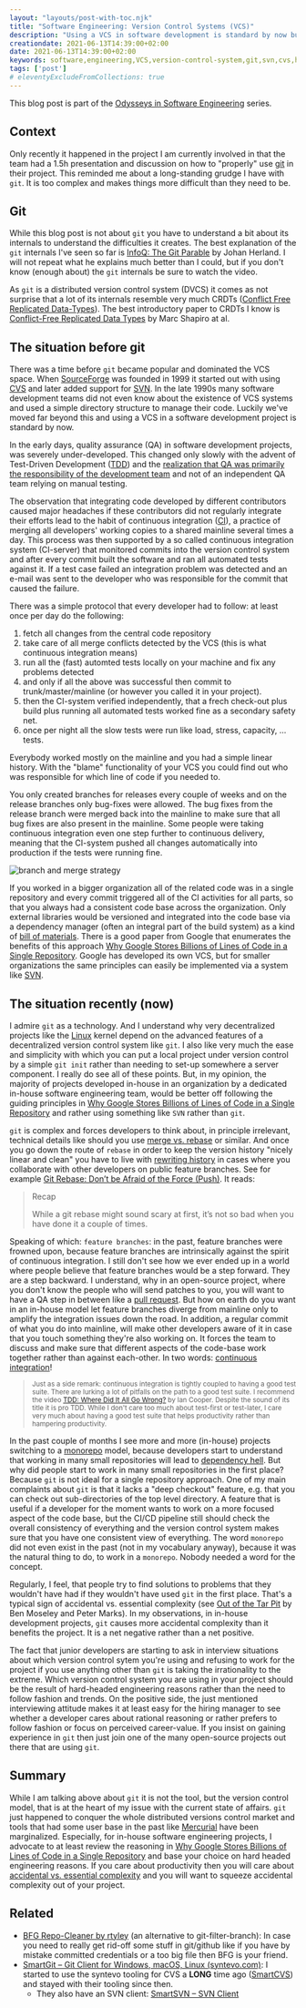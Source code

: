 ```yaml
---
layout: "layouts/post-with-toc.njk"
title: "Software Engineering: Version Control Systems (VCS)"
description: "Using a VCS in software development is standard by now but may add more complexities than you asked for."
creationdate: 2021-06-13T14:39:00+02:00
date: 2021-06-13T14:39:00+02:00
keywords: software,engineering,VCS,version-control-system,git,svn,cvs,hg
tags: ['post']
# eleventyExcludeFromCollections: true
---
```


This blog post is part of the [Odysseys in Software Engineering](../series-odysseys-in-software-engineering) series.

## Context

Only recently it happened in the project I am currently involved in that the team had a 1.5h presentation and discussion on how to "properly" use
[git](https://en.wikipedia.org/wiki/Git) in their project. This reminded me about a long-standing grudge I have with `git`. It is too complex and makes
things more difficult than they need to be.

## Git

While this blog post is not about `git` you have to understand a bit about its internals to understand the difficulties it creates. The best
explanation of the `git` internals I've seen so far is [InfoQ: The Git Parable](https://www.infoq.com/presentations/git-details/) by Johan Herland. I
will not repeat what he explains much better than I could, but if you don't know (enough about) the `git` internals be sure to watch the video.

As `git` is a distributed version control system (DVCS) it comes as not surprise that a lot of its internals resemble very much CRDTs ([Conflict Free
Replicated Data-Types](https://en.wikipedia.org/wiki/Conflict-free_replicated_data_type)). The best introductory paper to CRDTs I know is
[Conflict-Free Replicated Data Types](https://hal.inria.fr/hal-00932836/file/CRDTs_SSS-2011.pdf) by Marc Shapiro at al.

## The situation before git

There was a time before `git` became popular and dominated the VCS space. When [SourceForge](https://en.wikipedia.org/wiki/SourceForge) was founded in
1999 it started out with using [CVS](https://en.wikipedia.org/wiki/Concurrent_Versions_System) and later added support for
[SVN](https://en.wikipedia.org/wiki/Apache_Subversion). In the late 1990s many software development teams did not even know about the existence of VCS
systems and used a simple directory structure to manage their code. Luckily we've moved far beyond this and using a VCS in a software development
project is standard by now.

In the early days, quality assurance (QA) in software development projects, was severely under-developed. This changed only slowly with the advent of
Test-Driven Development ([TDD](https://en.wikipedia.org/wiki/Test-driven_development)) and the [realization that QA was primarily the responsibility
of the development team](https://github.com/97-things/97-things-every-programmer-should-know/blob/master/en/thing_67/README.md) and not of an
independent QA team relying on manual testing.

The observation that integrating code developed by different contributors caused major headaches if these contributors did not regularly integrate
their efforts lead to the habit of continuous integration ([CI](https://en.wikipedia.org/wiki/Continuous_integration)), a practice of merging all
developers' working copies to a shared mainline several times a day. This process was then supported by a so called continuous integration system
(CI-server) that monitored commits into the version control system and after every commit built the software and ran all automated tests against
it. If a test case failed an integration problem was detected and an e-mail was sent to the developer who was responsible for the commit that caused
the failure.

There was a simple protocol that every developer had to follow: at least once per day do the following:
1. fetch all changes from the central code repository
1. take care of all merge conflicts detected by the VCS (this is what continuous integration means)
1. run all the (fast) automted tests locally on your machine and fix any problems detected
1. and only if all the above was successful then commit to trunk/master/mainline (or however you called it in your project).
1. then the CI-system verified independently, that a frech check-out plus build plus running all automated tests worked fine as a secondary safety net.
1. once per night all the slow tests were run like load, stress, capacity, ... tests.

Everybody worked mostly on the mainline and you had a simple linear history. With the "blame" functionality of your VCS you could find out who was
responsible for which line of code if you needed to.

You only created branches for releases every couple of weeks and on the release branches only bug-fixes were allowed. The bug fixes from the release
branch were merged back into the mainline to make sure that all bug fixes are also present in the mainline. Some people were taking continuous
integration even one step further to continuous delivery, meaning that the CI-system pushed all changes automatically into production if the tests
were running fine.

<object data="/img/branch-and-merge-strategy.svg" type="image/svg+xml" style="max-width: 100%">
<img src="/img/branch-and-merge-strategy.svg" alt="branch and merge strategy">
</object>


If you worked in a bigger organization all of the related code was in a single repository and every commit triggered all of the CI activities for all
parts, so that you always had a consistent code base across the organization. Only external libraries would be versioned and integrated into the code
base via a dependency manager (often an integral part of the build system) as a kind of [bill of
materials](https://en.wikipedia.org/wiki/Bill_of_materials). There is a good paper from Google that enumerates the benefits of this approach [Why
Google Stores Billions of Lines of Code in a Single
Repository](https://cacm.acm.org/magazines/2016/7/204032-why-google-stores-billions-of-lines-of-code-in-a-single-repository/fulltext). Google has
developed its own VCS, but for smaller organizations the same principles can easily be implemented via a system like
[SVN](https://en.wikipedia.org/wiki/Apache_Subversion).

## The situation recently (now)

I admire `git` as a technology. And I understand why very decentralized projects like the [Linux](https://en.wikipedia.org/wiki/Linux) kernel depend
on the advanced features of a decentralized version control system like `git`. I also like very much the ease and simplicity with which you can put a
local project under version control by a simple `git init` rather than needing to set-up somewhere a server component. I really do see all of these
points. But, in my opinion, the majority of projects developed in-house in an organization by a dedicated in-house software engineering team, would be
better off following the guiding principles in [Why Google Stores Billions of Lines of Code in a Single
Repository](https://cacm.acm.org/magazines/2016/7/204032-why-google-stores-billions-of-lines-of-code-in-a-single-repository/fulltext) and rather using
something like `SVN` rather than `git`.

`git` is complex and forces developers to think about, in principle irrelevant, technical details like should you use [merge
vs. rebase](https://www.atlassian.com/git/tutorials/merging-vs-rebasing) or similar. And once you go down the route of `rebase` in order to keep the
version history "nicely linear and clean" you have to live with [rewriting history](https://git-scm.com/book/en/v2/Git-Tools-Rewriting-History) in
cases where you collaborate with other developers on public feature branches. See for example [Git Rebase: Don’t be Afraid of the Force
(Push)](https://blog.verslu.is/git/git-rebase/). It reads:

> Recap
>
> While a git rebase might sound scary at first, it’s not so bad when you have done it a couple of times.

Speaking of which: `feature branches`: in the past, feature branches were frowned upon, because feature branches are intrinsically against the spirit
of continuous integration. I still don't see how we ever ended up in a world where people believe that feature branches would be a step forward. They
are a step backward. I understand, why in an open-source project, where you don't know the people who will send patches to you, you will want to have
a QA step in between like a [pull
request](https://docs.github.com/en/github/collaborating-with-pull-requests/proposing-changes-to-your-work-with-pull-requests/about-pull-requests). But
how on earth do you want in an in-house model let feature branches diverge from mainline only to amplify the integration issues down the road. In
addition, a regular commit of what you do into mainline, will make other developers aware of it in case that you touch something they're also working
on. It forces the team to discuss and make sure that different aspects of the code-base work together rather than against each-other. In two words:
[continuous integration](https://en.wikipedia.org/wiki/Continuous_integration)!

> <span style="font-size:smaller"> Just as a side remark: continuous integration is tightly coupled to having a good test suite. There are lurking a
> lot of pitfalls on the path to a good test suite. I recommend the video [TDD: Where Did It All Go
> Wrong?](https://www.infoq.com/presentations/tdd-original) by Ian Cooper. Despite the sound of its title it is pro TDD. While I don't care too much
> about test-first or test-later, I care very much about having a good test suite that helps productivity rather than hampering productivity.</span>

In the past couple of months I see more and more (in-house) projects switching to a [monorepo](https://en.wikipedia.org/wiki/Monorepo) model, because
developers start to understand that working in many small repositories will lead to [dependency
hell](https://en.wikipedia.org/wiki/Dependency_hell). But why did people start to work in many small repositories in the first place? Because `git` is
not ideal for a single repository approach. One of my main complaints about `git` is that it lacks a "deep checkout" feature, e.g. that you can check
out sub-directories of the top level directory. A feature that is useful if a developer for the moment wants to work on a more focused aspect of the
code base, but the CI/CD pipeline still should check the overall consistency of everything and the version control system makes sure that you have one
consistent view of everything. The word `monorepo` did not even exist in the past (not in my vocabulary anyway), because it was the natural thing to
do, to work in a `monorepo`. Nobody needed a word for the concept.

Regularly, I feel, that people try to find solutions to problems that they wouldn't have had if they wouldn't have used `git` in the first
place. That's a typical sign of accidental vs. essential complexity (see [Out of the Tar Pit](http://curtclifton.net/papers/MoseleyMarks06a.pdf) by
Ben Moseley and Peter Marks). In my observations, in in-house development projects, `git` causes more accidental complexity than it benefits the
project. It is a net negative rather than a net positive.

The fact that junior developers are starting to ask in interview situations about which version control sytem you're using and refusing to work for
the project if you use anything other than `git` is taking the irrationality to the extreme. Which version control system you are using in your
project should be the result of hard-headed engineering reasons rather than the need to follow fashion and trends. On the positive side, the just
mentioned interviewing attitude makes it at least easy for the hiring manager to see whether a developer cares about rational reasoning or rather
prefers to follow fashion or focus on perceived career-value. If you insist on gaining experience in `git` then just join one of the many open-source
projects out there that are using `git`.

## Summary

While I am talking above about `git` it is not the tool, but the version control model, that is at the heart of my issue with the current state of
affairs. `git` just happened to conquer the whole distributed versions control market and tools that had some user base in the past like
[Mercurial](https://en.wikipedia.org/wiki/Mercurial) have been marginalized. Especially, for in-house software engineering projects, I advocate to at
least review the reasoning in [Why Google Stores Billions of Lines of Code in a Single
Repository](https://cacm.acm.org/magazines/2016/7/204032-why-google-stores-billions-of-lines-of-code-in-a-single-repository/fulltext) and base your
choice on hard headed engineering reasons. If you care about productivity then you will care about [accidental vs. essential
complexity](http://curtclifton.net/papers/MoseleyMarks06a.pdf) and you will want to squeeze accidental complexity out of your project.

## Related

* [BFG Repo-Cleaner by rtyley](https://rtyley.github.io/bfg-repo-cleaner/) (an alternative to git-filter-branch): In case you need to really get
  rid-off some stuff in git/github like if you have by mistake committed credentials or a too big file then BFG is your friend.
* [SmartGit – Git Client for Windows, macOS, Linux (syntevo.com)](https://www.syntevo.com/smartgit/): I started to use the syntevo tooling for CVS a
  **LONG** time ago ([SmartCVS](https://www.syntevo.com/smartcvs/)) and stayed with their tooling since then.
  * They also have an SVN client: [SmartSVN – SVN Client](https://www.smartsvn.com/)


